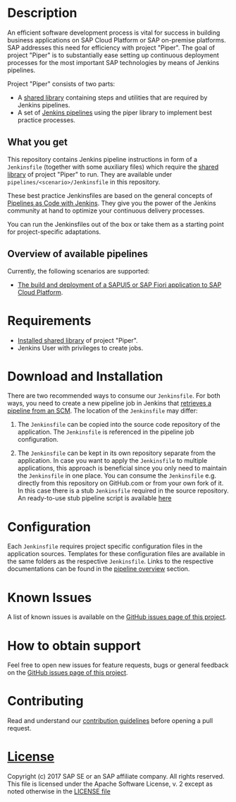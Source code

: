 # Description

An efficient software development process is vital for success in building
business applications on SAP Cloud Platform or SAP on-premise platforms.
SAP addresses this need for efficiency with project "Piper". The goal of project
"Piper" is to substantially ease setting up continuous deployment processes for
the most important SAP technologies by means of Jenkins pipelines.

Project "Piper" consists of two parts:

 * A [shared library][piper-library] containing steps and utilities that are
   required by Jenkins pipelines.
 * A set of [Jenkins pipelines][piper-pipelines] using the piper library to
   implement best practice processes.

## What you get

This repository contains Jenkins pipeline instructions in form of a
`Jenkinsfile` (together with some auxiliary files) which require the [shared
library][piper-library] of project "Piper" to run. They are available under
`pipelines/<scenario>/Jenkinsfile` in this repository.

These best practice Jenkinsfiles are based on the general concepts of [Pipelines
as Code with Jenkins][jenkins-doc-pipelines]. They give you the power of the
Jenkins community at hand to optimize your continuous delivery processes.

You can run the Jenkinsfiles out of the box or take them as a starting point for
project-specific adaptations.

## Overview of available pipelines

Currently, the following scenarios are supported:

* [The build and deployment of a SAPUI5 or SAP Fiori application to SAP Cloud
  Platform][piper-pipelines-fiori-doc].

# Requirements

* [Installed shared library][piper-library-installation] of project "Piper".
* Jenkins User with privileges to create jobs.

# Download and Installation

There are two recommended ways to consume our `Jenkinsfile`. For both ways, you
need to create a new pipeline job in Jenkins that [retrieves a pipeline from an
SCM][jenkins-doc-pipelineFromSCM]. The location of the `Jenkinsfile` may
differ:

1. The `Jenkinsfile` can be copied into the source code repository of the
   application. The `Jenkinsfile` is referenced in the pipeline job
   configuration.

2. The `Jenkinsfile` can be kept in its own repository separate from the
   application. In case you want to apply the `Jenkinsfile` to multiple
   applications, this approach is beneficial since you only need to maintain the
   `Jenkinsfile` in one place. You can consume the `Jenkinsfile` e.g. directly
   from this repository on GitHub.com or from your own fork of it.
   In this case there is a stub `Jenkinsfile` required in the source repository.
   An ready-to-use stub pipeline script is available
   [here](pipelines/utility/pipelineExecutor/Jenkinsfile)

# Configuration

Each `Jenkinsfile` requires project specific configuration files in the
application sources. Templates for these configuration files are available in
the same folders as the respective `Jenkinsfile`. Links to the respective
documentations can be found in the
[pipeline overview](#overview-of-available-pipelines) section.

# Known Issues

A list of known issues is available on the [GitHub issues page of this
project][piper-pipelines-issues].

# How to obtain support

Feel free to open new issues for feature requests, bugs or general feedback on
the [GitHub issues page of this project][piper-pipelines-issues].

# Contributing

Read and understand our [contribution guidelines][piper-pipelines-contribution]
before opening a pull request.

# [License][piper-pipelines-license]

Copyright (c) 2017 SAP SE or an SAP affiliate company. All rights reserved.
This file is licensed under the Apache Software License, v. 2 except as noted otherwise in the [LICENSE file][piper-pipelines-license]

[piper-library]: https://github.com/SAP/jenkins-library
[piper-pipelines]: https://github.com/SAP/jenkins-pipelines
[piper-pipelines-issues]: https://github.com/SAP/jenkins-pipelines/issues
[piper-library-installation]: https://github.com/SAP/jenkins-library/blob/master/README.md#download-and-installation
[piper-pipelines-fiori]: https://github.com/SAP/jenkins-pipelines/blob/master/pipelines/ui5-sap-cp/Jenkinsfile
[piper-pipelines-fiori-doc]: https://github.com/SAP/jenkins-pipelines/blob/master/pipelines/ui5-sap-cp/README.md
[piper-pipelines-license]: ./LICENSE
[piper-pipelines-contribution]: .//CONTRIBUTING.md
[jenkins-doc-pipelines]: https://jenkins.io/solutions/pipeline
[jenkins-doc-libraries]: https://jenkins.io/doc/book/pipeline/shared-libraries
[jenkins-doc-steps]: https://jenkins.io/doc/pipeline/steps
[jenkins-doc-pipelineFromSCM]: https://jenkins.io/doc/book/pipeline/getting-started/#defining-a-pipeline-in-scm
[jenkins-plugin-sharedlibs]: https://wiki.jenkins-ci.org/display/JENKINS/Pipeline+Shared+Groovy+Libraries+Plugin
